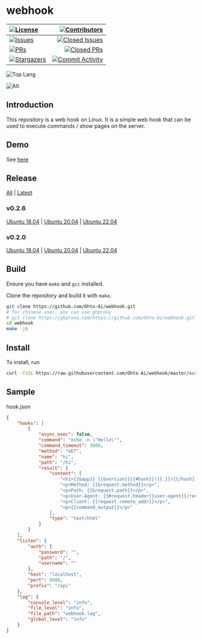 # webhook

|[![License][license:badge]](/LICENSE)|[![Contributors][contributors:badge]][contributors]|
|:------|------------------------------------------------:|
|[![Issues][issues:badge]][issues]|[![Closed Issues][closed-issues:badge]][closed-issues]|
|[![PRs][pulls:badge]][pulls]|[![Closed PRs][closed-pulls:badge]][closed-pulls]|
|[![Stargazers][stargazers:badge]][stargazers]|[![Commit Activity][commit-activity:badge]][commit-activity]|

![Top Lang][top-lang]


![Alt](https://repobeats.axiom.co/api/embed/f81550002329b0c0414378aebb0dbac1d17d1013.svg "Repobeats analytics image")

## Introduction

This repository is a web hook on Linux. It is a simple web hook that can be used to execute commands / show pages on the server.

## Demo

See [here](https://api.ohtoai.top/github/)

## Release

[All](https://github.com/Ohto-Ai/webhook/releases) | [Latest](https://github.com/Ohto-Ai/webhook/releases/latest)

### v0.2.6
[Ubuntu 18.04](https://github.com/Ohto-Ai/webhook/releases/download/v0.2.6/webhook_ubuntu-18.04_v0.2.6)
| [Ubuntu 20.04](https://github.com/Ohto-Ai/webhook/releases/download/v0.2.6/webhook_ubuntu-20.04_v0.2.6)
| [Ubuntu 22.04](https://github.com/Ohto-Ai/webhook/releases/download/v0.2.6/webhook_ubuntu-22.04_v0.2.6)

### v0.2.0
[Ubuntu 18.04](https://github.com/Ohto-Ai/webhook/releases/download/v0.2.0/webhook_ubuntu-18.04_v0.2.0)
| [Ubuntu 20.04](https://github.com/Ohto-Ai/webhook/releases/download/v0.2.0/webhook_ubuntu-20.04_v0.2.0)
| [Ubuntu 22.04](https://github.com/Ohto-Ai/webhook/releases/download/v0.2.0/webhook_ubuntu-22.04_v0.2.0)

## Build

Ensure you have `make` and `gcc` installed.

Clone the repository and build it with `make`.

```bash
git clone https://github.com/Ohto-Ai/webhook.git
# for chinese user, you can use ghproxy
# git clone https://ghproxy.com/https://github.com/Ohto-Ai/webhook.git
cd webhook
make -j8
```

## Install
To install, run
```bash
curl -fsSL https://raw.githubusercontent.com/Ohto-Ai/webhook/master/scripts/install.py | python -
```

## Sample
hook.json
```json
{
    "hooks": [
        {
            "async_exec": false,
            "command": "echo -n \"Hello\"",
            "command_timeout": 3000,
            "method": "GET",
            "name": "hi",
            "path": "/hi",
            "result": {
                "content": [
                    "<h1>{{&app}} {{&version}}{{#hash}}({{.}}){{/hash}}</h1>",
                    "<p>Method: {{&request.method}}</p>",
                    "<p>Path: {{&request.path}}</p>",
                    "<p>User-Agent: {{#request.header}}user-agent{{/request.header}}</p>",
                    "<p>Client: {{request.remote_addr}}</p>",
                    "<p>{{command_output}}</p>"
                ],
                "type": "text/html"
            }
        }
    ],
    "listen": {
        "auth": {
            "password": "",
            "path": "/",
            "username": ""
        },
        "host": "localhost",
        "port": 8080,
        "prefix": "/api"
    },
    "log": {
        "console_level": "info",
        "file_level": "info",
        "file_path": "webhook.log",
        "global_level": "info"
    }
}
```

[license:badge]: https://img.shields.io/github/license/Ohto-Ai/webhook?logo=github&style=flat-square

[issues:badge]: https://img.shields.io/github/issues/Ohto-Ai/webhook?logo=github&style=flat-square
[issues]: https://github.com/Ohto-Ai/webhook/issues
[closed-issues:badge]: https://img.shields.io/github/issues-closed/Ohto-Ai/webhook?logo=github&style=flat-square
[closed-issues]: https://github.com/Ohto-Ai/webhook/issues?q=is%3Aissue+is%3Aclosed

[stargazers:badge]: https://img.shields.io/github/stars/Ohto-Ai/webhook?logo=github&style=flat-square
[stargazers]: https://github.com/Ohto-Ai/webhook/stargazers

[pulls:badge]: https://img.shields.io/github/issues-pr/Ohto-Ai/webhook?logo=github&color=0088ff&style=flat-square
[pulls]: https://github.com/Ohto-Ai/webhook/pulls
[closed-pulls:badge]: https://img.shields.io/github/issues-pr-closed/Ohto-Ai/webhook?logo=github&color=0088ff&style=flat-square
[closed-pulls]: https://github.com/Ohto-Ai/webhook/pulls?q=is%3Apr+is%3Aclosed

[commit-activity:badge]: https://img.shields.io/github/commit-activity/m/Ohto-Ai/webhook?logo=github&style=flat-square
[commit-activity]: https://github.com/Ohto-Ai/webhook/pulse

[contributors:badge]: https://img.shields.io/github/contributors/Ohto-Ai/webhook?logo=github&style=flat-square
[contributors]: https://github.com/Ohto-Ai/webhook/contributors

[top-lang]: https://img.shields.io/github/languages/top/Ohto-Ai/webhook?logo=github&style=flat-square
